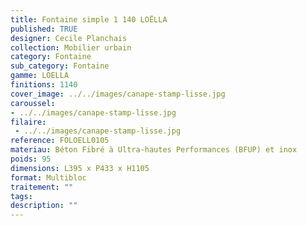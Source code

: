 ```yaml
---
title: Fontaine simple 1 140 LOËLLA 
published: TRUE
designer: Cecile Planchais
collection: Mobilier urbain
category: Fontaine
sub_category: Fontaine
gamme: LOELLA
finitions: 1140
cover_image: ../../images/canape-stamp-lisse.jpg
caroussel: 
- ../../images/canape-stamp-lisse.jpg
filaire: 
 - ../../images/canape-stamp-lisse.jpg
reference: FOLOELL0105
materiau: Béton Fibré à Ultra-hautes Performances (BFUP) et inox
poids: 95
dimensions: L395 x P433 x H1105 
format: Multibloc
traitement: ""
tags: 
description: ""
---
```

